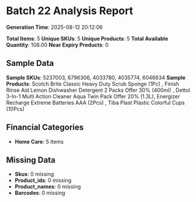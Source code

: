 # Batch 22 Analysis Report

**Generation Time**: 2025-08-12 20:12:06

**Total Items**: 5
**Unique SKUs**: 5
**Unique Products**: 5
**Total Available Quantity**: 108.00
**Near Expiry Products**: 0

## Sample Data
**Sample SKUs**: 5237003, 6796306, 4033780, 4035774, 6046634
**Sample Products**: Scotch Brite Classic Heavy Duty Scrub Sponge (1Pc) , Finish Rinse Aid Lemon Dishwasher Detergent 2 Packs Offer 30% (400ml) , Dettol 3-In-1 Multi Action Cleaner Aqua Twin Pack Offer 20% (1.3L), Energizer Recharge Extreme Batteries AAA (2Pcs) , Tiba Plast Plastic Colorful Cups (10Pcs) 

## Financial Categories
- **Home Care**: 5 items

## Missing Data
- **Skus**: 0 missing
- **Product_ids**: 0 missing
- **Product_names**: 0 missing
- **Barcodes**: 0 missing
